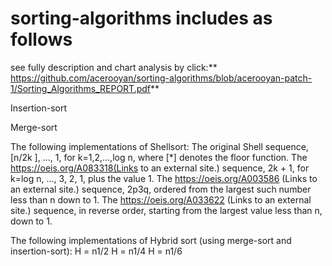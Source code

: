 # sorting-algorithms includes as follows

see fully description and chart analysis by click:** https://github.com/acerooyan/sorting-algorithms/blob/acerooyan-patch-1/Sorting_Algorithms_REPORT.pdf**



Insertion-sort

Merge-sort

The following implementations of Shellsort:
 The original Shell sequence, [n/2k ], ..., 1, for k=1,2,...,log n, where [*] denotes the floor function.
The https://oeis.org/A083318(Links to an external site.) sequence, 2k + 1, for k=log n, ..., 3, 2, 1, plus the value 1.
The https://oeis.org/A003586 (Links to an external site.) sequence, 2p3q, ordered from the largest such number less than n down to 1.
The https://oeis.org/A033622 (Links to an external site.) sequence, in reverse order, starting from the largest value less than n, down to 1.

The following implementations of Hybrid sort (using merge-sort and insertion-sort):
    H = n1/2
    H = n1/4
    H = n1/6
